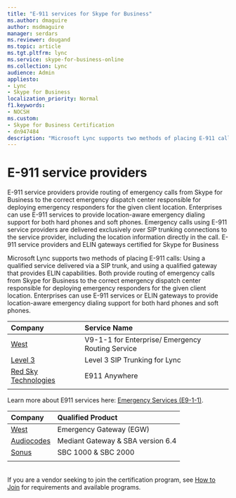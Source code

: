 ```yaml
---
title: "E-911 services for Skype for Business"
ms.author: dmaguire
author: msdmaguire
manager: serdars
ms.reviewer: dougand
ms.topic: article
ms.tgt.pltfrm: lync
ms.service: skype-for-business-online
ms.collection: Lync
audience: Admin
appliesto:
- Lync
- Skype for Business 
localization_priority: Normal
f1.keywords:
- NOCSH
ms.custom:
- Skype for Business Certification
- dn947484
description: "Microsoft Lync supports two methods of placing E-911 calls: Using a qualified service delivered via a SIP trunk, and using a qualified gateway that provides ELIN capabilities."
---
```


# E-911 service providers
E-911 service providers provide routing of emergency calls from Skype for Business to the correct emergency dispatch center responsible for deploying emergency responders for the given client location. Enterprises can use E-911 services to provide location-aware emergency dialing support for both hard phones and soft phones. Emergency calls using E-911 service providers are delivered exclusively over SIP trunking connections to the service provider, including the location information directly in the call. E-911 service providers and ELIN gateways certified for Skype for Business

Microsoft Lync supports two methods of placing E-911 calls: Using a qualified service delivered via a SIP trunk, and using a qualified gateway that provides ELIN capabilities. Both provide routing of emergency calls from Skype for Business to the correct emergency dispatch center responsible for deploying emergency responders for the given client location. Enterprises can use E-911 services or ELIN gateways to provide location-aware emergency dialing support for both hard phones and soft phones.


|Company|Service Name|
|:----|:----|
|[West](https://www.west.com/safety-services/enterprise/microsoft) |       V9-1-1 for Enterprise/ Emergency Routing Service  |
|[Level 3](http://your.level3.com/2013DCLEADGSIPOSOLP1_SIPVoicePgFromOSRP_20130703?WT.tsrc=08202013SIPVoiceLPNomad911SIPVocCompPgFullWidthBanner)|Level 3 SIP Trunking for Lync|
|[Red Sky Technologies](http://www.redskye911.com/e911-for-lync)      | E911 Anywhere |
|      |         |

Learn more about E911 services here: <a href="https://technet.microsoft.com/library/gg398154.aspx">Emergency Services (E9-1-1)</a>.
<!-- 2013 topic yet to migrate -->

|Company | Qualified Product|
|:----|:----|
|[West](https://www.west.com/safety-services/enterprise/microsoft/)|Emergency Gateway (EGW) |
|[Audiocodes](https://www.audiocodes.com/microsoft) | Mediant Gateway &amp; SBA version 6.4 |
|[Sonus](https://www.sonus.net/solutions/enterprise/microsoft-lync) |SBC 1000 &amp; SBC 2000 |
|      |         |

<br>
If you are a vendor seeking to join the certification program, see <a href="how-to-join.md" data-raw-source="[How to Join](how-to-join.md)">How to Join</a> for requirements and available programs.

